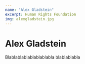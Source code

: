 ```yaml
---
name: "Alex Gladstein"
excerpt: Human Rights Foundation
img: alexgladstein.jpg
---
```


# Alex Gladstein
 
Blablablablablablablabla
blablablabla
